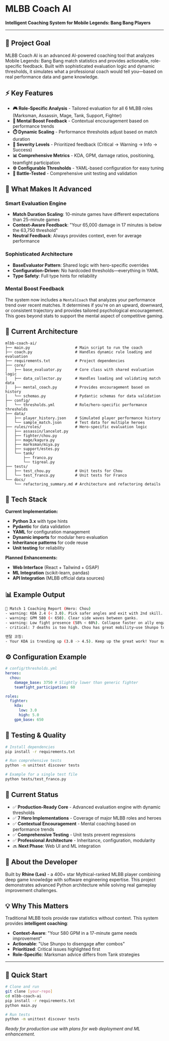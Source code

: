 # MLBB Coach AI

**Intelligent Coaching System for Mobile Legends: Bang Bang Players**

---

## 🎯 Project Goal

MLBB Coach AI is an advanced AI-powered coaching tool that analyzes Mobile Legends: Bang Bang match statistics and provides actionable, role-specific feedback. Built with sophisticated evaluation logic and dynamic thresholds, it simulates what a professional coach would tell you—based on real performance data and game knowledge.

## ⚡ Key Features

- **🎮 Role-Specific Analysis** - Tailored evaluation for all 6 MLBB roles (Marksman, Assassin, Mage, Tank, Support, Fighter)
- **🧠 Mental Boost Feedback** - Contextual encouragement based on performance trends
- **⏱️ Dynamic Scaling** - Performance thresholds adjust based on match duration
- **🎯 Severity Levels** - Prioritized feedback (Critical → Warning → Info → Success)
- **📊 Comprehensive Metrics** - KDA, GPM, damage ratios, positioning, teamfight participation
- **⚙️ Configurable Thresholds** - YAML-based configuration for easy tuning
- **🧪 Battle-Tested** - Comprehensive unit testing and validation

## 🚀 What Makes It Advanced

### Smart Evaluation Engine

- **Match Duration Scaling**: 10-minute games have different expectations than 25-minute games
- **Context-Aware Feedback**: "Your 65,000 damage in 17 minutes is below the 63,750 threshold"
- **Neutral Feedback**: Always provides context, even for average performance

### Sophisticated Architecture

- **BaseEvaluator Pattern**: Shared logic with hero-specific overrides
- **Configuration-Driven**: No hardcoded thresholds—everything in YAML
- **Type Safety**: Full type hints for reliability

### Mental Boost Feedback

The system now includes a `MentalCoach` that analyzes your performance trend over recent matches. It determines if you're on an upward, downward, or consistent trajectory and provides tailored psychological encouragement. This goes beyond stats to support the mental aspect of competitive gaming.

## 📁 Current Architecture

```
mlbb-coach-ai/
├── main.py                    # Main script to run the coach
├── coach.py                   # Handles dynamic rule loading and evaluation
├── requirements.txt           # Project dependencies
├── core/
│   ├── base_evaluator.py      # Core class with shared evaluation logic
│   ├── data_collector.py      # Handles loading and validating match data
│   ├── mental_coach.py        # Provides encouragement based on history
│   └── schemas.py             # Pydantic schemas for data validation
├── config/
│   └── thresholds.yml         # Role/hero-specific performance thresholds
├── data/
│   ├── player_history.json    # Simulated player performance history
│   └── sample_match.json      # Test data for multiple heroes
├── rules/roles/               # Hero-specific evaluation logic
│   ├── assassin/lancelot.py
│   ├── fighter/chou.py
│   ├── mage/kagura.py
│   ├── marksman/miya.py
│   ├── support/estes.py
│   └── tank/
│       ├── franco.py
│       └── tigreal.py
├── tests/
│   ├── test_chou.py           # Unit tests for Chou
│   └── test_franco.py         # Unit tests for Franco
└── docs/
    └── refactoring_summary.md # Architecture and refactoring details
```

## 🤖 Tech Stack

**Current Implementation:**

- **Python 3.x** with type hints
- **Pydantic** for data validation
- **YAML** for configuration management
- **Dynamic imports** for modular hero evaluation
- **Inheritance patterns** for code reuse
- **Unit testing** for reliability

**Planned Enhancements:**

- **Web Interface** (React + Tailwind + GSAP)
- **ML Integration** (scikit-learn, pandas)
- **API Integration** (MLBB official data sources)

## 📊 Example Output

```bash
🧠 Match 1 Coaching Report (Hero: Chou)
- warning: KDA 2.4 (< 3.0). Pick safer angles and exit with 2nd skill.
- warning: GPM 580 (< 650). Clear side waves between ganks.
- warning: Low fight presence (58% < 60%). Collapse faster on ally engages.
- critical: 7 deaths is too high. Chou has great mobility—use Shunpo to disengage after combos.

멘탈 코칭:
- Your KDA is trending up (3.8 -> 4.5). Keep up the great work! Your map awareness is clearly improving.
```

## ⚙️ Configuration Example

```yaml
# config/thresholds.yml
heroes:
  chou:
    damage_base: 3750 # Slightly lower than generic fighter
    teamfight_participation: 60

roles:
  fighter:
    kda:
      low: 3.0
      high: 5.0
    gpm_base: 650
```

## 🧪 Testing & Quality

```bash
# Install dependencies
pip install -r requirements.txt

# Run comprehensive tests
python -m unittest discover tests

# Example for a single test file
python tests/test_franco.py
```

## 📌 Current Status

- ✅ **Production-Ready Core** - Advanced evaluation engine with dynamic thresholds
- ✅ **7 Hero Implementations** - Coverage of major MLBB roles and heroes
- ✅ **Contextual Encouragement** - Mental coaching based on performance trends
- ✅ **Comprehensive Testing** - Unit tests prevent regressions
- ✅ **Professional Architecture** - Inheritance, configuration, modularity
- 🔜 **Next Phase**: Web UI and ML integration

## 🧠 About the Developer

Built by **Rhine (Les)** - a 400+ star Mythical-ranked MLBB player combining deep game knowledge with software engineering expertise. This project demonstrates advanced Python architecture while solving real gameplay improvement challenges.

## 💡 Why This Matters

Traditional MLBB tools provide raw statistics without context. This system provides **intelligent coaching**:

- **Context-Aware**: "Your 580 GPM in a 17-minute game needs improvement"
- **Actionable**: "Use Shunpo to disengage after combos"
- **Prioritized**: Critical issues highlighted first
- **Role-Specific**: Marksman advice differs from Tank strategies

---

## 🚀 Quick Start

```bash
# Clone and run
git clone [your-repo]
cd mlbb-coach-ai
pip install -r requirements.txt
python main.py

# Run tests
python -m unittest discover tests
```

_Ready for production use with plans for web deployment and ML enhancement._
